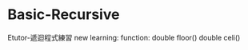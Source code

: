 # Basic-Recursive
Etutor-遞迴程式練習
new learning:
    function:
      double floor()
      double celi()
